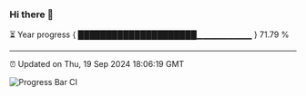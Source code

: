 ### Hi there 👋

⏳ Year progress { █████████████████████▁▁▁▁▁▁▁▁▁ } 71.79 %

---

⏰ Updated on Thu, 19 Sep 2024 18:06:19 GMT

![Progress Bar CI](https://github.com/liununu/liununu/workflows/Progress%20Bar%20CI/badge.svg)
